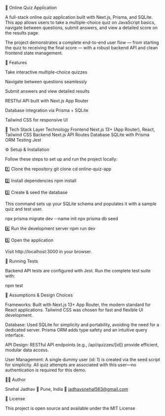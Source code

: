 🧠 Online Quiz Application

A full-stack online quiz application built with Next.js, Prisma, and SQLite.
This app allows users to take a multiple-choice quiz on JavaScript basics, navigate between questions, submit answers, and view a detailed score on the results page.

The project demonstrates a complete end-to-end user flow — from starting the quiz to receiving the final score — with a robust backend API and clean frontend state management.

🚀 Features

Take interactive multiple-choice quizzes

Navigate between questions seamlessly

Submit answers and view detailed results

RESTful API built with Next.js App Router

Database integration via Prisma + SQLite

Tailwind CSS for responsive UI

🧩 Tech Stack
Layer	Technology
Frontend	Next.js 13+ (App Router), React, Tailwind CSS
Backend	Next.js API Routes
Database	SQLite with Prisma ORM
Testing	Jest

⚙️ Setup & Installation

Follow these steps to set up and run the project locally:

1️⃣ Clone the repository
git clone <your-repository-url>
cd online-quiz-app

2️⃣ Install dependencies
npm install

3️⃣ Create & seed the database

This command sets up your SQLite schema and populates it with a sample quiz and test user.

npx prisma migrate dev --name init
npx prisma db seed

4️⃣ Run the development server
npm run dev

5️⃣ Open the application

Visit http://localhost:3000
 in your browser.

🧪 Running Tests

Backend API tests are configured with Jest.
Run the complete test suite with:

npm test

🧱 Assumptions & Design Choices

Frameworks: Built with Next.js 13+ App Router, the modern standard for React applications.
Tailwind CSS was chosen for fast and flexible UI development.

Database: Used SQLite for simplicity and portability, avoiding the need for a dedicated server.
Prisma ORM adds type safety and an intuitive query interface.

API Design: RESTful API endpoints (e.g., /api/quizzes/[id]) provide efficient, modular data access.

User Management: A single dummy user (id: 1) is created via the seed script for simplicity.
All quiz attempts are associated with this user—no authentication is required for this demo.

👩‍🎓 Author

Snehal Jadhav
📍 Pune, India
📧 jadhavsnehal563@gmail.com

🪪 License

This project is open source and available under the MIT License
